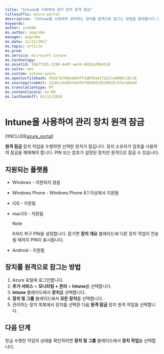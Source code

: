 ```yaml
---
title: "Intune을 사용하여 관리 장치 원격 잠금"
titlesuffix: Azure portal
description: "Intune을 사용하여 관리하는 장치를 원격으로 잠그는 방법을 알아봅니다.\""
keywords: 
author: arob98
ms.author: angrobe
manager: angrobe
ms.date: 11/21/2017
ms.topic: article
ms.prod: 
ms.service: microsoft-intune
ms.technology: 
ms.assetid: 3b67f285-229d-4a0f-ae34-0402a20b4518
ms.suite: ems
ms.custom: intune-azure
ms.openlocfilehash: 45d27b709ba8d4ff1d8fb4417a217ad008c19c36
ms.sourcegitcommit: 22ab1c6a6bfeb4fef9850d12b29829c3fecbbeed
ms.translationtype: HT
ms.contentlocale: ko-KR
ms.lasthandoff: 01/12/2018
---
```

# <a name="remotely-lock-managed-devices-with-intune"></a>Intune을 사용하여 관리 장치 원격 잠금


[!INCLUDE[azure_portal](./includes/azure_portal.md)]

**원격 잠금** 장치 작업을 수행하면 선택한 장치가 잠깁니다. 장치 소유자가 암호를 사용하여 잠금을 해제해야 합니다. PIN 또는 암호가 설정된 장치만 원격으로 잠글 수 있습니다.

## <a name="supported-platforms"></a>지원되는 플랫폼

- Windows - 지원되지 않음
- Windows Phone - Windows Phone 8.1 이상에서 지원됨
- iOS - 지원됨
- macOS - 지원됨

    > [!Note]  
    > 6자리 복구 PIN을 설정합니다. 잠기면 **장치 개요** 블레이드에 다른 장치 작업이 전송될 때까지 PIN이 표시됩니다.
- Android - 지원됨

## <a name="how-to-remote-lock-a-device"></a>장치를 원격으로 잠그는 방법

1. Azure 포털에 로그인합니다.
2. **추가 서비스** > **모니터링 + 관리** > **Intune**을 선택합니다.
3. **Intune** 블레이드에서 **장치**를 선택합니다.
4. **장치 및 그룹** 블레이드에서 **모든 장치**를 선택합니다.
5. 관리하는 장치 목록에서 장치를 선택한 다음 **원격 잠금** 장치 원격 작업을 선택합니다.

## <a name="next-steps"></a>다음 단계

방금 수행한 작업의 상태를 확인하려면 **장치 및 그룹** 블레이드에서 **장치 작업**을 선택합니다.
